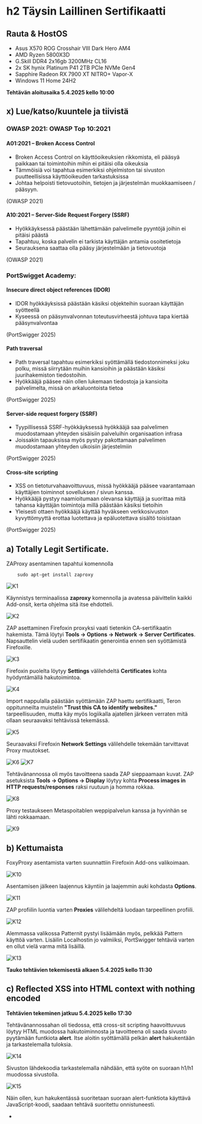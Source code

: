 # h2 Täysin Laillinen Sertifikaatti

## Rauta & HostOS

- Asus X570 ROG Crosshair VIII Dark Hero AM4
- AMD Ryzen 5800X3D
- G.Skill DDR4 2x16gb 3200MHz CL16
- 2x SK hynix Platinum P41 2TB PCIe NVMe Gen4
- Sapphire Radeon RX 7900 XT NITRO+ Vapor-X
- Windows 11 Home 24H2

**Tehtävän aloitusaika 5.4.2025 kello 10:00**

## x) Lue/katso/kuuntele ja tiivistä

### OWASP 2021: OWASP Top 10:2021

#### A01:2021 – Broken Access Control
- Broken Access Control on käyttöoikeuksien rikkomista, eli pääsyä paikkaan tai toimintoihin mihin ei pitäisi olla oikeuksia
- Tämmöisiä voi tapahtua esimerkiksi ohjelmiston tai sivuston puutteellisissa käyttöoikeuden tarkastuksissa
- Johtaa helpoisti tietovuotoihin, tietojen ja järjestelmän muokkaamiseen / pääsyyn.

(OWASP 2021)
#### A10:2021 – Server-Side Request Forgery (SSRF)
- Hyökkäyksessä päästään lähettämään palvelimelle pyyntöjä joihin ei pitäisi päästä
- Tapahtuu, koska palvelin ei tarkista käyttäjän antamia osoitetietoja
- Seurauksena saattaa olla pääsy järjestelmään ja tietovuotoja

(OWASP 2021)
### PortSwigget Academy:

#### Insecure direct object references (IDOR)
- IDOR hyökkäyksissä päästään käsiksi objekteihin suoraan käyttäjän syötteellä
- Kyseessä on pääsynvalvonnan toteutusvirheestä johtuva tapa kiertää pääsynvalvontaa

(PortSwigger 2025)
#### Path traversal
- Path traversal tapahtuu esimerkiksi syöttämällä tiedostonnimeksi joku polku, missä siirrytään muihin kansioihin ja päästään käsiksi juurihakemiston tiedostoihin.
- Hyökkääjä pääsee näin ollen lukemaan tiedostoja ja kansioita palvelimelta, missä on arkaluontoista tietoa

(PortSwigger 2025)
#### Server-side request forgery (SSRF)
- Tyypillisessä SSRF-hyökkäyksessä hyökkääjä saa palvelimen muodostamaan yhteyden sisäisiin palveluihin organisaation infrasa
- Joissakin tapauksissa myös pystyy pakottamaan palvelimen muodostamaan yhteyden ulkoisiin järjestelmiin

(PortSwigger 2025)
#### Cross-site scripting
- XSS on tietoturvahaavoittuvuus, missä hyökkääjä pääsee vaarantamaan käyttäjien toiminnot sovelluksen / sivun kanssa.
- Hyökkääjä pystyy naamioitumaan olevansa käyttäjä ja suorittaa mitä tahansa käyttäjän toimintoja millä päästään käsiksi tietoihin
- Yleisesti ottaen hyökkääjä käyttää hyväkseen verkkosivuston kyvyttömyyttä erottaa luotettava ja epäluotettava sisältö toisistaan

(PortSwigger 2025)
## a) Totally Legit Sertificate.
ZAProxy asentaminen tapahtui komennolla

        sudo apt-get install zaproxy

![K1](1.png)

Käynnistys terminaalissa **zaproxy** komennolla ja avatessa päivittelin kaikki Add-onsit, kerta ohjelma sitä itse ehdotteli.

![K2](2.png)

ZAP asettaminen Firefoxin proxyksi vaati tietenkin CA-sertifikaatin hakemista. Tämä löytyi **Tools -> Options -> Network -> Server Certificates**. Napsauttelin vielä uuden sertifikaatin generointia ennen sen syöttämistä Firefoxille.

![K3](3.png)

Firefoxin puolelta löytyy **Settings** välilehdeltä **Certificates** kohta hyödyntämällä hakutoimintoa.

![K4](4.png)

Import nappulalla päästään syöttämään ZAP haettu sertifikaatti, Teron oppitunneilta muistelin **"Trust this CA to identify websites."** tarpeellisuuden, mutta käy myös logiikalla ajatellen järkeen verraten mitä ollaan seuraavaksi tehtävissä tekemässä.

![K5](5.png)

Seuraavaksi Firefoxin **Network Settings** välilehdelle tekemään tarvittavat Proxy muutokset.

![K6](6.png)
![K7](7.png)

Tehtävänannossa oli myös tavoitteena saada ZAP sieppaamaan kuvat. ZAP asetuksista **Tools -> Options -> Display** löytyy kohta **Process images in HTTP requests/responses** raksi ruutuun ja homma rokkaa.

![K8](8.png)

Proxy testaukseen Metaspoitablen weppipalvelun kanssa ja hyvinhän se lähti rokkaamaan.

![K9](9.png)

## b) Kettumaista
FoxyProxy asentamista varten suunnattiin Firefoxin Add-ons valikoimaan.

![K10](10.png)

Asentamisen jälkeen laajennus käyntiin ja laajemmin auki kohdasta **Options**.

![K11](11.png)

ZAP profiilin luontia varten **Proxies** välilehdeltä luodaan tarpeellinen profiili.

![K12](12.png)

Alemmassa valikossa Patternit pystyi lisäämään myös, pelkkää Pattern käyttöä varten. Lisäilin Localhostin jo valmiiksi, PortSwigger tehtäviä varten en ollut vielä varma mitä lisäillä.

![K13](13.png)

**Tauko tehtävien tekemisestä alkaen 5.4.2025 kello 11:30**

## c) Reflected XSS into HTML context with nothing encoded
**Tehtävien tekeminen jatkuu 5.4.2025 kello 17:30**

Tehtävänannossahan oli tiedossa, että cross-sit scripting haavoittuvuus löytyy HTML muodossa hakutoiminnosta ja tavoitteena oli saada sivusto pyytämään funtkiota **alert**. Itse aloitin syöttämällä pelkän **alert** hakukentään ja tarkastelemalla tuloksia.

![K14](14.png)

Sivuston lähdekoodia tarkastelemalla nähdään, että syöte on suoraan h1/h1 muodossa sivustolla.

![K15](15.png)

Näin ollen, kun hakukentässä suoritetaan suoraan alert-funktiota käyttävä JavaScript-koodi, saadaan tehtävä suoritettu onnistuneesti.

- <Script> tagit toimittaa tässä tapauksessa tapaa kertoa HTML käyttävälle selaimella, että niiden sisällä on suoritettava JavaScript
- alert(1) funtkio on JavaScript-koodi, joka luo ponnahdusikkunan selaimeen ja tulosteena 1.

![K16](16.png)

Ja kun tarkastellaan tarkemmin uutta osoiteriviä, nähdään sielä suoritettu skripti myös.

![K17](17.png)

Tehtävä tämän myötä suoritettu.

![K18](18.png)

(PortSwigger 2025)
## d) Stored XSS into HTML context with nothing encoded
Tehtävänannon perusteella oli tiedossa, että tavoitteena oli tällä kertaa löytää vastaava haavoittuuvuus kuin c) tehtävässä, mutta tällä kertaa blog postin kommenttikentästä. Tehtävä auki ja valitsin näistä vain ensimmäisen blogi postauksen.

![K19](19.png)

Testasin ensin kommenttikenttää ja tarkistelin lähdekoodia millaisessa muodossa syöte ilmenee.

![K20](20.png)
![K21](21.png)
![K22](22.png)

Ja kuten testistä nähdään, viesti löytyy suoraan p/p viitteen sisältä. Mitä jos syötetäänkin HTML koodia kommenttikenttään ja annetaan oma viestimme otsikointimuodosa h1/h1? 

![K23](23.png)

Viestihän näyttää tulevan otsikkona perille!

![K24](24.png)

Tavoitteena oli siis saada jälleen kutsumaan alert funktiota, kun blogipostia katsellaan joten annetaan edellisen tehtävän JavaScipt-koodi kommenttina.

![K25](25.png)

Ja nyt kun tarkastellaan blogin sivustoa, saadaan palautteena suoritettu skripti ja tehtävä onnistuneesti suoritettuna.

![K27](27.png)
![K26](26.png)

(PortSwigger 2025)
## e) File path traversal, simple case
ZAP päälle ja tehtävä auki. Tehtävänannossa on annettu selvät ohjeet löytää File path traversal tavalla /etc/passwd. Etusivulta löytyy valikoima erilaisia tuotteita, joten alkuun yksi niistä auki ja katsotaan tarkemmin mitä ZAP tuottaa.

![K28](28.png)

GET:eistä pistää itselle silmään **GET:image(filename)** etenkin sen takia, että siinä on juuri tuo filename. Portswiggerin "What is path traversal" esimerkit sisälsi nimenomaan hyökkäyksiä missä hyökkääjä hyödyntää filename parametriä.

![K29](29.png)

ZAP:issa komento **CTRL+W** avaa suoraan Requesterin, missä voidaan tarkastella tarkemmin GET requestia. Ja sieltähän pistää silmään tietenkin tässä tapauksessa 8.jpg kuvan **filename=8.jpg**

![K30](30.png)

Mitä jos vaihdetaan kuvan tilalle kutsu tarkastella /etc/passwd sisältöä? Lisäämällä filename= perään ../../../etc/passwd ja lähettämällä Request. Responsessa pitäisi näkyä mahdollisesti jotain, sillä Unix pohjaisissa järjestelmissä tämä polku sisältää tyypillisesti palvelimelle rekisteröidyt käyttäjät.

![K31](31.png)

Responsessa HTTP/1.1 400 Bad Request ja "Missing parameter 'filename'" aiheutti kyllä hetken harmaita hiuksia. Tarkemmalla vilkaisulla muokattuun filename syötteeseen huomasin, että olin vahingossa poistanut = merkin filename perästä. Uusi yritys perään muokatulla rivillä.

![K32](32.png)

Tällä kertaa HTTP/1.1 200 OK, joten homma meni ainakin läpi. Nyt ku ei tarkastella enään kuvaa, voidaan vaihtaa Body: Image alta Text tilalle niin nähdään Response tarkemmin.

![K33](33.png)

Responsessahan näkyy selvästi /etc/passwd sisältöä, eli palvelimelle rekisteröityjä käyttäjiä ja kun palaillaan takaisin Firefoxiin tarkastelemaan niin harjoitus näyttää olevan suoritettu.

![K34](34.png)

(PortSwigger 2025)
## f) File path traversal, traversal sequences blocked with absolute path bypass
Ideahan tässä tehtävänannossa on sama, saada esiin /etc/passwd tiedosto. Ainoa ero on se, että tällä kertaa sivusto on konfiguroitu niin ettei ../ sekvenssejä pystytä käyttämään eli kuten tehtävän nimi antaa jo ymmärtää. Tehtäväsivuston ensinäkymä on samanlainen, joten availlaan ensimmäinen sivuston valinnoista ja tarkastellaan tarkemmin ZAProxyssä.

![K35](35.png)

GET:image(filename) jälleen auki **CTRL+W** komennolla ja tällä kertaa nähdäänkin samanlainen polku, mutta kuvalla 16.jpg.

![K36](36.png)
![K37](37.png)

Testasin kuitenkin, mitä tapahtuu jos syötän edellisen tehtäävän vastaavan ../../../etc/passwd ja lähetän pyynnön. Vastauksena saatiin kuitenkin "No such file", eli toiminto on blokattu, kuten ohjeistuksesta olikin tiedossa.

![K38](38.png)

PortSwiggerin sivuilla onkin puhetta siitä, että joissakin tapauksissa on mahdollista käyttään "absoluuttista polkua", joten jätin syötteestä vain alun ../../../ pois ja laitoin pelkän **filename=/etc/passwd**

![K39](39.png)

Ja näin. Reseponsesta löydetään jälleen vastaavat käyttäjätiedot passwd tiedoston syötteestä.

![K40](40.png)

(PortSwigger 2025)
## g) File path traversal, traversal sequences stripped non-recursively
Tavoite on jälleen sama, päästä tarkastelemaan /etc/passwd tiedoston tietoja. Tällä kertaa kuitenkin suojausta sivustolla muutettu niin, että se poistaa tiedostonnimestä polkuja läpikäyvät sekvenssit ja edellinen absoluuttinen polku on suojattu, eli jos syötetään esimerkiksi ../../../etc/passwd jäljelle ei jää mitään mihin siirtyä. Sivustolle mennessä jälleen valinnanvaraa, mutta tarkistellaan ensimmäistä ZAProxyssä tarkemmin.

![K41](41.png)
![K42](42.png)

Kuten mainitsin, ratkaisu ei voi olla absoluuttinen polku eikä tyypillinen polkuja läpikäyvä sekvenssi ../../../, vaan ratkaisu tulee olla jotain muuta. PortSwigger tarjoilee jälleen lapaan tavan, missä hyödynnetään sisäkkäisiä läpikulkusekvenssejä eli käytännössä lisätään syöte tuplana ja suojaus poistaa niistä vain sisemmät sekvenssit. Syötin filename perään **=....//....//....//etc/passwd** ja testasin lähettää Requestin. 

![K43](43.png)

Ja kuten nähdään, Reponsena saadaan jälleen /etc/passwd sisältö. Tässä tapauksessa kun syötettiin tuplana läpikulkusekvenssit, poistaa suojaus pyynnöstä vain sisimmäiset joten jäljelle jää vielä vastaava setti sekvenssejä poiston jälkeenkin.

![K44](44.png)

(PortSwigger 2025)
**Tauko tehtävien tekemisestä alkaen 5.4.2025 kello 20:15**

## h) Insecure direct object references
**Tehtävien tekeminen jatkuu 6.4.2025 kello 11:30**

Harjoituksen tavoitteena ja ohjeistuksena on suorittaa tyypillinen IDOR hyökkäys. Tehtävä auki ja tarkastellaan mitä tarjolla.

![K45](45.png)

Valitsin yhden kaupan tuotteista, mutta pisti myös samalla silmään vaihtoehdot "My Account" ja "Live chat". Tarkastelin hieman ZAP kautta tuotesivua, mutta tällä kertaa mitään vastaavaa ratkaisua ei löytynyt ja oikeastaan ainoa GET:product(productid) ei sisältänyt mitään merkittävää.

![K46](46.png)
![K47](47.png)

Siirryin tarkastelemaan **My Account** sivustoa ja syöttelinkin testiksi syötteen ja tarkastelin sitä ZAProxyssä, mutta ei sieltäkään mitään mielenkiintoista varsinaisesti löytynyt.

![K49](48.png)
![K49](49.png)

Hetken aikaan pyörin sivustolla ja olin vähän jumissa, mutta palasin tarkastelemaan varsinaista tehtävänantoa PortSwiggerin sivustolla ja huomasin, että tehtävässä pitää tarkastella **"user chat logs directly on the server's file system**, joten etsinnässä siis syöte mihin pääsee kirjoittamaan. Hyppäsin chattailemaan Live Chattiin, missä vastassa oli Hal Pline chatbotti.

![K50](50.png)

Ei se botti ainakaan suoraa antanut salasanaa pyytämällä, no mutta painetaan **View transcript** ja tarkastellaan tarkemmin ZAP puolella, mitä sisältää.

![K52](52.png)

GET:2.txt on siis selvästi chatbotin kanssa käymäni keskustelu. Tehtävänannossa olikin tavoite löytää tiedot staattisesta URL osoitteesta, joten mitä jos vaihdetaan Requestin 2.txt johonkin toiseen ja lähetään se takaisin?

![K53](53.png)

**"No transcript"** eli 0.txt ei sisällä mitään luettavaa. Kokeillaan seuraavaksi 1.txt.

![K54](54.png)

Bingo. Responsessa nähdään joku tallennettu keskustelu toisen kanssa, missä näyttää olevan myös salasana. Chatti ei varsinaisti kerro, onko keskustelija Carlos, mutta tehtävänannosta tiedämme sen olevan käyttäjätunnus joten testaan kirjautua tiedoilla.

![K55](55.png)

Ja toimiihan se, kirjautuminen onnistunut ja harjoitus suoritettu onnistuneesti. Harjoituksessa osoitettiin, kuinka IDOR-havoittuvuudella voi päästä käsiksi muiden käyttäjien Chatbot keskusteluihin muuttamalla vain osoitteen tietoja.

![K56](56.png)

(PortSwigger 2025)
## i) Basic SSRF against the local server
Tavoitteena oli suorittaa tyypillinen SSRF hyökkäys paikallista palvelinta vastaan. Tehtävää avatessa nähdään jälleen tuotteita, joten avataan yksi niistä ja perehdytään tarkemmin.

![K57](57.png)
![K59](59.png)

Tuotteiden alla oli mahdollisuus tarkastaa saldotilanne, joten tarkastelin ja katsoin mitä syöte antaa ZAProxyn puolella. 

![K59](59.png)
![K60](60.png)

PortSwiggerin sivustolla olikin puhetta siitä, miten tyypillinen localhost SSRF hyökkäys toimii muokkaamalla StockApi:a ja lähettämällä HTTP-pyyntö takaisin palvelimelle Proxyn kautta. Tämän takia tarkastelinkin tarkemmin product sivuston POST:stock syötettä Requesterissä. Ajattelin, että mikäli StockApi osoitetta muokkaa siihen mihin haluaa mennä saataisiin joku vastaus takaisin. Muokkailin **stockApi=http://localhost/admin**, koska tehtävän tavoitehan oli päästä tuhoamaan admin sivustolta käyttäjä Carlos. 

![K62](62.png)

Responsesta nähdäänkin HTML syötettä, missä esimerkiksi selvästi Admin panel, Carlos ja Delete nappula? Yritin avata uutta osoitetta Firefoxissa.

![K63](63.png)
![K64](64.png)

Ei toiminut lainkaan, yritin tätä useampaan kertaan muttei lähtenyt toimimaan. Tämän jälkeen yritin mennä vielä muokkaamisen jälkeen suoraan /admin sivustolle, mutta sinnekkään ei päässyt.

![K65](65.png)

Tässä vaiheessa en oikein tiennyt enään mitä tehdä, koska PortSwiggerin artikkelissakaan ei asiasta varsinaisesti puhuttu. Päädyin tarkastelemaan **Solution** kohtaa ja huomasin, että hyökkäys pitää lähettää niin, että lähetetään suoraan stockApi parametri millä poistetaan käyttäjä carlos. Ja kuten muutamassa kuvassa ylempää nähdäänkin, silähän on tuo kyseinen **/admin/delete?username=carlos** näkyvissä, mutta en vain jotenkin tajunnut käyttää sitä suoraan.

![K66](66.png)
![K68](68.png)

Lopulta kun lähetetään **stockApi=http://localhost/admin/delete?username=carlos** saadaan tehtävä suoritettu onnistuneesti.

![K69](69.png)

(PortSwigger 2025)

**Tehtävän lopetusaika 6.4.2025 kello XXXX. Aktiivista työskentelyä yhteensä noin X tuntia XX minuuttia.**

## Lähteet
Karvinen T 2025. h2 Täysin Laillinen Sertifikaatti. Tero Karvisen verkkosivut. Luettavissa: https://terokarvinen.com/tunkeutumistestaus/ Luettu 5.4.2025

OWASP 2021. A01:2021 – Broken Access Control. Luettavissa: https://owasp.org/Top10/A01_2021-Broken_Access_Control/ Luettu 5.4.2025

OWASP 2021. A10:2021 – Server-Side Request Forgery (SSRF). Luettavissa: https://owasp.org/Top10/A10_2021-Server-Side_Request_Forgery_%28SSRF%29/ Luettu 5.4.2025

PortSwigger 2025. Insecure direct object references (IDOR). Luettavissa: https://portswigger.net/web-security/access-control/idor Luettu 5.4.2025

PortSwigger 2025. Server-side request forgery (SSRF). Luettavissa: https://portswigger.net/web-security/ssrf Luettu 5.4.2025

PortSwigger 2025. Cross-site scripting. Luettavissa: https://portswigger.net/web-security/cross-site-scripting Luettu 5.4.2025

PortSwigger 2025. Lab: Reflected XSS into HTML context with nothing encoded. Luettavissa: https://portswigger.net/web-security/cross-site-scripting/reflected/lab-html-context-nothing-encoded Luettu 5.4.2025

PortSwigger 2025. Lab: Stored XSS into HTML context with nothing encoded. Luettavissa: https://portswigger.net/web-security/cross-site-scripting/stored/lab-html-context-nothing-encoded Luettu 5.4.2025


